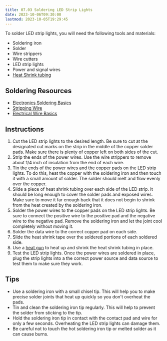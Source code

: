 ```yaml
---
title: 07.03 Soldering LED Strip Lights
date: 2023-10-06T09:30:00
lastmod: 2023-10-05T19:29:45
---
```


To solder LED strip lights, you will need the following tools and materials:

- Soldering iron
- Solder 
- Wire strippers
- Wire cutters 
- LED strip lights
- Power and signal wires 
- [Heat Shrink tubing](../../../../electronics/heat-shrink-tubing.md)

## Soldering Resources

- [Electronics Soldering Basics](../../../../electronics/electronics-soldering-basics.md)
- [Stripping Wire](../../../../electronics/stripping-wire.md)
- [Electrical Wire Basics](../../../../electronics/electrical-wire-basics.md)
## Instructions

1. Cut the LED strip lights to the desired length. Be sure to cut at the designated cut marks on the strip in the middle of the copper solder pads. Make sure there is plenty of copper left on both sides of the cut.
2. Strip the ends of the power wires. Use the wire strippers to remove about 1/4 inch of insulation from the end of each wire.
3. Tin the ends of the power wires and the copper pads on the LED strip lights. To do this, heat the copper with the soldering iron and then touch it with a small amount of solder. The solder should melt and flow evenly over the copper.
4. Slide a piece of heat shrink tubing over each side of the LED strip. It should be long enough to cover the solder pads and exposed wires. Make sure to move it far enough back that it does not begin to shrink from the heat created by the soldering iron.
5. Solder the power wires to the copper pads on the LED strip lights. Be sure to connect the positive wire to the positive pad and the negative wire to the negative pad. Remove the soldering iron and let the joint cool completely without moving it.
6. Solder the data wire to the correct copper pad on each side.
7. Slide the heat shrink tape over the soldered portions of each soldered side.
8. Use a [heat gun](../../../../tools/how-to-use-a-heat-gun.md) to heat up and shrink the heat shrink tubing in place.
9. Test the LED strip lights. Once the power wires are soldered in place, plug the strip lights into a the correct power source and data source to test them to make sure they work.
## Tips
- Use a soldering iron with a small chisel tip. This will help you to make precise solder joints that heat up quickly so you don't overheat the pads.
- Tin and clean the soldering iron tip regularly. This will help to prevent the solder from sticking to the tip.
- Hold the soldering iron tip in contact with the contact pad and wire for only a few seconds. Overheating the LED strip lights can damage them.
- Be careful not to touch the hot soldering iron tip or melted solder as it can cause burns.